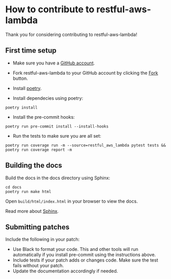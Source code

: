 # How to contribute to restful-aws-lambda

Thank you for considering contributing to restful-aws-lambda!

## First time setup

- Make sure you have a [GitHub account](https://github.com/join).

- Fork restful-aws-lambda to your GitHub account by clicking the [Fork](https://github.com/joffreybvn/restful-aws-lambda/fork) button.

- Install [poetry](https://python-poetry.org/).

- Install dependecies using poetry:

```shell
poetry install
```

- Install the pre-commit hooks:

```shell
poetry run pre-commit install --install-hooks
```

- Run the tests to make sure you are all set:

```shell
poetry run coverage run -m --source=restful_aws_lambda pytest tests && poetry run coverage report -m
```

## Building the docs

Build the docs in the docs directory using Sphinx:

```shell
cd docs
poetry run make html
```

Open `build/html/index.html` in your browser to view the docs.

Read more about [Sphinx](https://www.sphinx-doc.org/en/master/).

## Submitting patches

Include the following in your patch:

- Use Black to format your code. This and other tools will run automatically if you install pre-commit using the instructions above.
- Include tests if your patch adds or changes code. Make sure the test fails without your patch.
- Update the documentation accordingly if needed.
